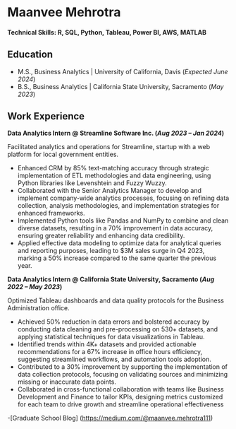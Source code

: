 # Maanvee Mehrotra 

#### Technical Skills: R, SQL, Python, Tableau, Power BI, AWS, MATLAB

## Education
- M.S., Business Analytics | University of California, Davis (_Expected June 2024_)
- B.S., Business Analytics | California State University, Sacramento (_May 2023_)

## Work Experience
**Data Analytics Intern @ Streamline Software Inc. (_Aug 2023 – Jan 2024_)**

Facilitated analytics and operations for Streamline, startup with a web platform for local government entities.
- Enhanced CRM by 85% text-matching accuracy through strategic implementation of ETL methodologies and data engineering, using Python libraries like Levenshtein and Fuzzy Wuzzy.
- Collaborated with the Senior Analytics Manager to develop and implement company-wide analytics processes, focusing on refining data collection, analysis methodologies, and implementation strategies for enhanced frameworks.
- Implemented Python tools like Pandas and NumPy to combine and clean diverse datasets, resulting in a 70% improvement in data accuracy, ensuring greater reliability and enhancing data credibility.
- Applied effective data modeling to optimize data for analytical queries and reporting purposes, leading to $3M sales surge in Q4 2023, marking a 50% increase compared to the same quarter the previous year.

**Data Analytics Intern  @ California State University, Sacramento (_Aug 2022 – May 2023_)**

Optimized Tableau dashboards and data quality protocols for the Business Administration office.
- Achieved 50% reduction in data errors and bolstered accuracy by conducting data cleaning and pre-processing on 530+ datasets, and applying statistical techniques for data visualizations in Tableau.
- Identified trends within 4K+ datasets and provided actionable recommendations for a 67% increase in office hours efficiency, suggesting streamlined workflows, and automation tools adoption.
- Contributed to a 30% improvement by supporting the implementation of data collection protocols, focusing on validating sources and minimizing missing or inaccurate data points.
- Collaborated in cross-functional collaboration with teams like Business Development and Finance to tailor KPIs, designing metrics customized for each team to drive growth and streamline operational effectiveness


-[Graduate School Blog] (https://medium.com/@maanvee.mehrotra111)

